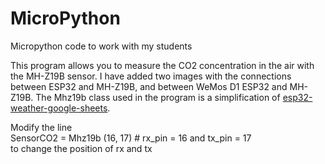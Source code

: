 # MicroPython
Micropython code to work with my students

This program allows you to measure the CO2 concentration in the air with the MH-Z19B sensor.
I have added two images with the connections between ESP32 and MH-Z19B, and between WeMos D1 ESP32 and MH-Z19B.
The Mhz19b class used in the program is a simplification of <a href="https://github.com/artem-smotrakov/esp32-weather-google-sheets">esp32-weather-google-sheets</a>.

Modify the line  	<br>
SensorCO2 = Mhz19b (16, 17) # rx_pin = 16 and tx_pin = 17   	<br>
to change the position of rx and tx 

